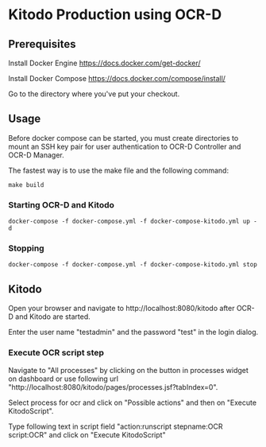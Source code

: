 # Kitodo Production using OCR-D

## Prerequisites

Install Docker Engine
https://docs.docker.com/get-docker/

Install Docker Compose
https://docs.docker.com/compose/install/

Go to the directory where you've put your checkout.

## Usage

Before docker compose can be started, you must create directories to mount an SSH key pair for user authentication to OCR-D Controller and OCR-D Manager.

The fastest way is to use the make file and the following command:

```
make build
```

### Starting OCR-D and Kitodo

```
docker-compose -f docker-compose.yml -f docker-compose-kitodo.yml up -d
```

### Stopping 
```
docker-compose -f docker-compose.yml -f docker-compose-kitodo.yml stop
```

## Kitodo

Open your browser and navigate to http://localhost:8080/kitodo after OCR-D and Kitodo are started.

Enter the user name "testadmin" and the password "test" in the login dialog.

### Execute OCR script step

Navigate to "All processes" by clicking on the button in processes widget on dashboard or use following url "http://localhost:8080/kitodo/pages/processes.jsf?tabIndex=0".

Select process for ocr and click on "Possible actions" and then on "Execute KitodoScript".

Type following text in script field "action:runscript stepname:OCR script:OCR" and click on "Execute KitodoScript"
